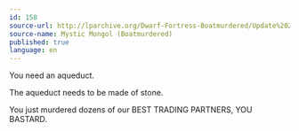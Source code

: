 ```yaml
---
id: 158
source-url: http://lparchive.org/Dwarf-Fortress-Boatmurdered/Update%202-15/
source-name: Mystic Mongol (Boatmurdered)
published: true
language: en
---
```

You need an aqueduct.

The aqueduct needs to be made of stone.

You just murdered dozens of our BEST TRADING PARTNERS, YOU BASTARD.
